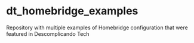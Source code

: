 # dt_homebridge_examples
Repository with multiple examples of Homebridge configuration that were featured in Descomplicando Tech
